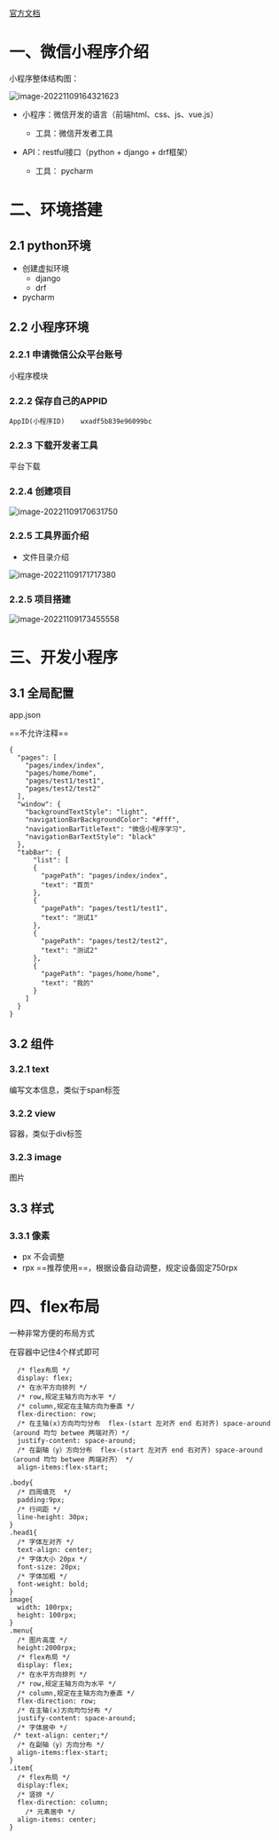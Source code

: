 [官方文档](https://developers.weixin.qq.com/miniprogram/dev/framework/)

# 一、微信小程序介绍

小程序整体结构图：

![image-20221109164321623](imge/微信小程序开发.assets/image-20221109164321623.png)

- 小程序：微信开发的语言（前端html、css、js、vue.js）
  - 工具：微信开发者工具

- API：restful接口（python + django + drf框架）
  - 工具： pycharm

# 二、环境搭建

## 2.1 python环境

- 创建虚拟环境
  - django
  - drf
- pycharm

## 2.2 小程序环境

### 2.2.1 申请微信公众平台账号

小程序模块

### 2.2.2 保存自己的APPID

```
AppID(小程序ID)	wxadf5b839e96099bc
```

### 2.2.3 下载开发者工具

平台下载

### 2.2.4 创建项目

![image-20221109170631750](imge/微信小程序开发.assets/image-20221109170631750.png)

### 2.2.5 工具界面介绍

- 文件目录介绍

![image-20221109171717380](imge/微信小程序开发.assets/image-20221109171717380.png)

### 2.2.5 项目搭建

![image-20221109173455558](imge/微信小程序开发.assets/image-20221109173455558.png)

# 三、开发小程序

## 3.1 全局配置

app.json

==不允许注释==

```
{
  "pages": [
    "pages/index/index",
    "pages/home/home",
    "pages/test1/test1",
    "pages/test2/test2"
  ],
  "window": {
    "backgroundTextStyle": "light",
    "navigationBarBackgroundColor": "#fff",
    "navigationBarTitleText": "微信小程序学习",
    "navigationBarTextStyle": "black"
  },
  "tabBar": {
      "list": [
      {
        "pagePath": "pages/index/index",
        "text": "首页"
      },
      {
        "pagePath": "pages/test1/test1",
        "text": "测试1"
      },
      {
        "pagePath": "pages/test2/test2",
        "text": "测试2"
      },
      {
        "pagePath": "pages/home/home",
        "text": "我的"
      }
    ]
  }
}
```

## 3.2 组件

### 3.2.1 text

编写文本信息，类似于span标签

### 3.2.2 view

容器，类似于div标签

### 3.2.3 image

图片

## 3.3 样式

### 3.3.1 像素

- px  不会调整
- rpx  ==推荐使用==，根据设备自动调整，规定设备固定750rpx

# 四、flex布局

一种非常方便的布局方式

在容器中记住4个样式即可

```
  /* flex布局 */
  display: flex;
  /* 在水平方向排列 */
  /* row,规定主轴方向为水平 */
  /* column,规定在主轴方向为垂直 */
  flex-direction: row;
  /* 在主轴(x)方向均匀分布  flex-(start 左对齐 end 右对齐) space-around（around 均匀 betwee 两端对齐）*/
  justify-content: space-around;
  /* 在副轴（y）方向分布  flex-(start 左对齐 end 右对齐) space-around（around 均匀 betwee 两端对齐） */
  align-items:flex-start;
```



```
.body{
  /* 四周填充  */
  padding:9px;
  /* 行间距 */
  line-height: 30px;
}
.head1{
  /* 字体左对齐 */
  text-align: center; 
  /* 字体大小 20px */
  font-size: 20px;
  /* 字体加粗 */
  font-weight: bold;
}
image{
  width: 100rpx;
  height: 100rpx;
}
.menu{
  /* 图片高度 */
  height:2000rpx;
  /* flex布局 */
  display: flex;
  /* 在水平方向排列 */
  /* row,规定主轴方向为水平 */
  /* column,规定在主轴方向为垂直 */
  flex-direction: row;
  /* 在主轴(x)方向均匀分布 */
  justify-content: space-around;
  /* 字体居中 */
 /* text-align: center;*/
  /* 在副轴（y）方向分布 */
  align-items:flex-start;
}
.item{
  /* flex布局 */
  display:flex;
  /* 竖排 */
  flex-direction: column;
    /* 元素居中 */
  align-items: center;
}
```

